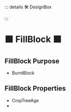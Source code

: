 ::: details 🛠 DesignBox



:::

# 🟩  <eco>FillBlock </eco>🟩

## FillBlock Purpose

- BurntBlock

## FillBlock Properties

- CropTreeAge
- 